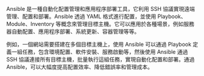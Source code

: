 Ansible 是一種自動化配置管理和應用程序部署工具，它利用 SSH 協議實現遠端管理、配置和部署。Ansible 透過 YAML 格式進行配置，並使用 Playbook、Module、Inventory 等概念來管理目標主機。它可以應用於各種場景，例如服務器自動配置、應用程序部署、系統更新、容器管理等等。

例如，一個網站需要搭建在多個目標主機上，使用 Ansible 可以通過 Playbook 定義一組任務，包含環境配置、軟件安裝、服務啟動等，然後使用 Ansible 通過 SSH 協議連接所有目標主機，批量執行這組任務，實現自動化配置和部署。通過 Ansible，可以大幅度提高配置效率、降低錯誤率和管理成本。